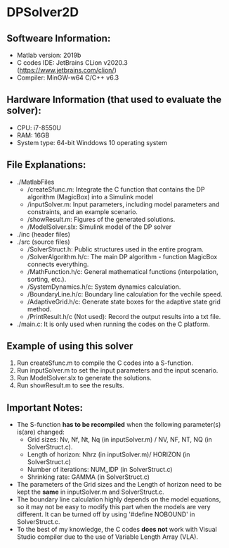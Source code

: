 # DPSolver2D

## Softweare Information:

- Matlab version: 2019b
- C codes IDE: JetBrains CLion v2020.3 (https://www.jetbrains.com/clion/)
- Compiler: MinGW-w64 C/C++ v6.3

## Hardware Information (that used to evaluate the solver):

- CPU: i7-8550U
- RAM: 16GB
- System type: 64-bit Winddows 10 operating system

## File Explanations:

- ./MatlabFiles
  - /createSfunc.m: Integrate the C function that contains the DP algorithm (MagicBox) into a Simulink model
  - /inputSolver.m: Input parameters, including model parameters and constraints, and an example scenario.
  - /showResult.m: Figures of the generated solutions.
  - /ModelSolver.slx: Simulink model of the DP solver
- ./inc (header files)
- ./src (source files)
  - /SolverStruct.h: Public structures used in the entire program.
  - /SolverAlgorithm.h/c: The main DP algorithm - function MagicBox connects everything.
  - /MathFunction.h/c: General mathematical functions (interpolation, sorting, etc.).
  - /SystemDynamics.h/c: System dynamics calculation.
  - /BoundaryLine.h/c: Boundary line calculation for the vechile speed.
  - /AdaptiveGrid.h/c: Generate state boxes for the adaptive state grid method.
  - /PrintResult.h/c (Not used): Record the output results into a txt file.
- ./main.c: It is only used when running the codes on the C platform.

## Example of using this solver

1. Run createSfunc.m to compile the C codes into a S-function.
2. Run inputSolver.m to set the input parameters and the input scenario.
3. Run ModelSolver.slx to generate the solutions.
4. Run showResult.m to see the results.

## Important Notes:

- The S-function <b>has to be recompiled</b> when the following parameter(s) is(are) changed:
  - Grid sizes: Nv, Nf, Nt, Nq (in inputSolver.m) / NV, NF, NT, NQ (in SolverStruct.c).
  - Length of horizon: Nhrz (in inputSolver.m)/ HORIZON (in SolverStruct.c)
  - Number of iterations: NUM_IDP (in SolverStruct.c)
  - Shrinking rate: GAMMA (in SolverStruct.c)
- The parameters of the Grid sizes and the Length of horizon need to be kept the <b>same</b> in inputSolver.m and SolverStruct.c.
- The boundary line calculation highly depends on the model equations, so it may not be easy to modify this part when the models are very different. It can be turned off by using '#define NOBOUND' in SolverStruct.c.
- To the best of my knowledge, the C codes <b>does not</b> work with Visual Studio compiler due to the use of Variable Length Array (VLA).
